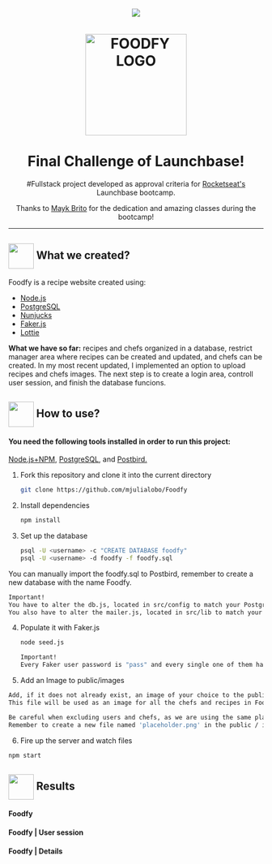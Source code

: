 
<h1 align="center">
<img src="https://github.com/mjulialobo/Foodfy/blob/master/public/assets/logo.png"/>
  <br>
  <br>
  <img src="https://github.com/luskafaria/foodfy/blob/master/public/assets/chef.png" alt="FOODFY LOGO" width="200">

<br>  
<br>
Final Challenge of Launchbase!
</h1>

<p align="center">#Fullstack project developed as approval criteria for <a href="https://rocketseat.com.br/">Rocketseat's </a> Launchbase bootcamp. </p>
<p align="center">Thanks to  <a href='https://github.com/maykbrito/'>Mayk Brito</a> for the dedication and amazing classes during the bootcamp!</p>

<hr />

<h2> <img src= "https://img.icons8.com/plasticine/2x/rocket.png" width="50px" height="50px" align="center"/> What we created? </h2>



<p> Foodfy is a recipe website created using:

- [Node.js](https://nodejs.org/en/) 
- [PostgreSQL](https://www.postgresql.org/)
- [Nunjucks](https://mozilla.github.io/nunjucks/)
- [Faker.js](https://github.com/marak/Faker.js/)
- [Lottie](https://github.com/airbnb/lottie-web)
  

<p> <strong> What we have so far:</strong> recipes and chefs organized in a database, restrict manager area where recipes can be created and updated, and chefs can be created. In my most recent updated, I implemented an option to upload recipes and chefs images. The next step is to create a login area, controll user session, and finish the database funcions. </p>


<h2> <img src="https://i.dlpng.com/static/png/6577858_preview.png" width="50px" align="center"/> How to use? </h2>
   

 <h4> You need the following tools installed in order to run this project:</h4>
 <p> <a href="https://nodejs.org/en/"> Node.js+NPM</a>, <a href="https://www.postgresql.org/download/"> PostgreSQL</a>, and  <a href="https://www.electronjs.org/apps/postbird"> Postbird.</a> </p>


1. Fork this repository and clone it into the current directory

   ```bash
   git clone https://github.com/mjulialobo/Foodfy
   ```


2. Install dependencies

   ```bash
   npm install
   ```


3. Set up the database

   ```bash
   psql -U <username> -c "CREATE DATABASE foodfy"
   psql -U <username> -d foodfy -f foodfy.sql
   ```

You can manually import the foodfy.sql to Postbird, remember to create a new database with the name Foodfy.

   ```bash
   Important!
   You have to alter the db.js, located in src/config to match your PostgreSQL settings.    
   You also have to alter the mailer.js, located in src/lib to match your Mailtrap settings.  
   ```

4. Populate it with Faker.js
   ```bash
   node seed.js
   ```
   ```bash
   Important!
   Every Faker user password is "pass" and every single one of them have administrator status.   
   ```

5. Add an Image to public/images
  ```bash
  Add, if it does not already exist, an image of your choice to the public / images folder and use the name 'placeholder.png'. 
  This file will be used as an image for all the chefs and recipes in Foodfy;
 ```
   ```bash
  Be careful when excluding users and chefs, as we are using the same placeholder for avatars and recipe images.
  Remember to create a new file named 'placeholder.png' in the public / images folder whenever you delete a chef or recipe.
   ```
6. Fire up the server and watch files

  ```bash
  npm start
  ```
   
   
   <h2> <img src="https://img.icons8.com/ios-filled/50/000000/project.png" width="50px" align="center"/> Results </h2>
   
   <h4>Foodfy</h4>
   <h4>Foodfy | User session</h4>
   <h4>Foodfy | Details </h4>
 
